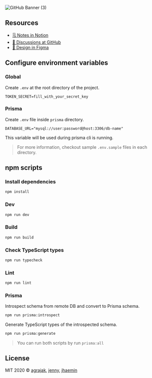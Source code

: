 ![GitHub Banner (3)](https://user-images.githubusercontent.com/19797697/90615358-fab55f80-e246-11ea-8a33-1d7495c7ec55.png)

## Resources

- [🗒 Notes in Notion](https://www.notion.so/BMART-ad57078df0cf4dbf9558bcb170ac4aa1)
- [💬 Discussions at GitHub](https://github.com/orgs/woowa-techcamp-2020/teams/bmart-team-one)
- [🎨 Design in Figma](https://www.figma.com/file/MXVVUZmgoY4NPO2BO0nfLq/%EC%9A%B0%EC%95%84%ED%95%9C-%ED%85%8C%ED%81%AC%EC%BA%A0%ED%94%84?node-id=613%3A302)

## Configure environment variables

### Global

Create `.env` at the root directory of the project.

```
TOKEN_SECRET=fill_with_your_secret_key
```

### Prisma

Create `.env` file inside `prisma` directory.

```
DATABASE_URL="mysql://user:password@host:3306/db-name"
```

This variable will be used during prisma cli is running.

> For more information, checkout sample `.env.sample` files in each directory.

## npm scripts

### Install dependencies

```zsh
npm install
```

### Dev

```zsh
npm run dev
```

### Build

```zsh
npm run build
```

### Check TypeScript types

```zsh
npm run typecheck
```

### Lint

```zsh
npm run lint
```

### Prisma

Introspect schema from remote DB and convert to Prisma schema.

```zsh
npm run prisma:introspect
```

Generate TypeScript types of the introspected schema.

```zsh
npm run prisma:generate
```

> You can run both scripts by run `prisma:all`

## License

MIT 2020 © [agrajak](https://github.com/agrajak), [jenny](https://github.com/eunjung-jenny), [jhaemin](https://github.com/jhaemin)
